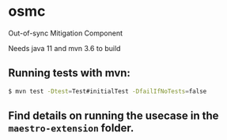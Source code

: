 # osmc
Out-of-sync Mitigation Component

Needs java 11 and mvn 3.6 to build

## Running tests with mvn:

```bash
$ mvn test -Dtest=Test#initialTest -DfailIfNoTests=false 
```

## Find details on running the usecase in the ```maestro-extension``` folder. 
